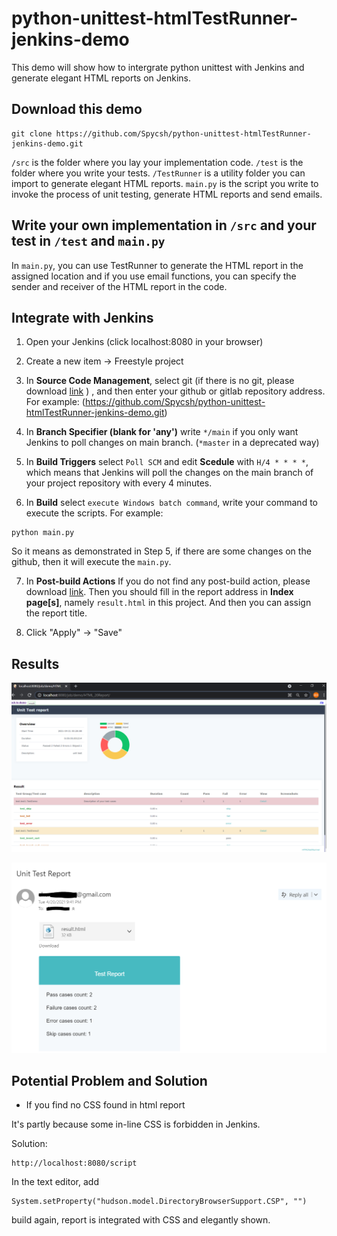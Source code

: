# python-unittest-htmlTestRunner-jenkins-demo

This demo will show how to intergrate python unittest with Jenkins and generate elegant HTML reports on Jenkins.

## Download this demo
```
git clone https://github.com/Spycsh/python-unittest-htmlTestRunner-jenkins-demo.git
```

`/src` is the folder where you lay your implementation code.
`/test` is the folder where you write your tests.
`/TestRunner` is a utility folder you can import to generate elegant HTML reports.
`main.py` is the script you write to invoke the process of unit testing, generate HTML reports and send emails.

## Write your own implementation in `/src` and your test in `/test` and `main.py`

In `main.py`, you can use TestRunner to generate the HTML report in the assigned location and if you use email functions, you can specify the sender and receiver of the HTML report in the code.

## Integrate with Jenkins

1. Open your Jenkins (click localhost:8080 in your browser)

2. Create a new item -> Freestyle project

3. In **Source Code Management**, select git (if there is no git, please download [link](https://plugins.jenkins.io/git/) ) , and then enter your github or gitlab repository address. For example: (https://github.com/Spycsh/python-unittest-htmlTestRunner-jenkins-demo.git)

4. In **Branch Specifier (blank for 'any')**
write `*/main` if you only want Jenkins to poll changes on main branch. (`*master` in a deprecated way)

5. In **Build Triggers**
select `Poll SCM` and edit **Scedule** with `H/4 * * * *`, which means that Jenkins will poll the changes on the main branch of your project repository with every 4 minutes.

6. In **Build**
select `execute Windows batch command`, write your command to execute the scripts.
For example: 
```
python main.py
```
So it means as demonstrated in Step 5, if there are some changes on the github, then it will execute the `main.py`.

7. In **Post-build Actions**
If you do not find any post-build action, please download [link](https://plugins.jenkins.io/htmlpublisher/).
Then you should fill in the report address in **Index page[s]**, namely `result.html` in this project.
And then you can assign the report title.

8. Click "Apply" -> "Save"


## Results

![result1](./README/result1.PNG)

![result2](./README/result2.PNG)

## Potential Problem and Solution
* If you find no CSS found in html report

It's partly because some in-line CSS is forbidden in Jenkins.  

Solution:
```
http://localhost:8080/script
```
In the text editor, add
```
System.setProperty("hudson.model.DirectoryBrowserSupport.CSP", "")
```
build again, report is integrated with CSS and elegantly shown.
